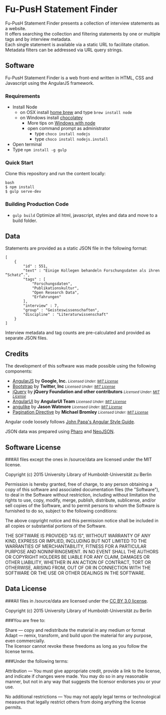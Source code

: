 # Fu-PusH Statement Finder

Fu-PusH Statement Finder presents a collection of interview statements as a website.  
It offers searching the collection and filtering statements by one or multiple tags and by interview metadata.  
Each single statement is available via a static URL to facilitate citation.  
Metadata filters can be addressed via URL query strings.

## Software

Fu-PusH Statement Finder is a web front-end written in HTML, CSS and Javascript using the AngularJS framework.

### Requirements

- Install Node
	- on OSX install [home brew](http://brew.sh/) and type `brew install node`
	- on Windows install [chocolatey](https://chocolatey.org/)
		- More tips on [Windows with node](http://jpapa.me/winnode)
		- open command prompt as administrator
			- type `choco install nodejs`
			- type `choco install nodejs.install`
- Open terminal
- Type `npm install -g gulp`

### Quick Start

Clone this repository and run the content locally:

	bash
	$ npm install
	$ gulp serve-dev

### Building Production Code

- `gulp build`
	Optimize all html, javascript, styles and data and move to a build folder.

## Data

Statements are provided as a static JSON file in the following format:

	[
		{
			"id" : 551,
			"text" : "Einige Kollegen behandeln Forschungsdaten als ihren “Schatz”.",
			"tags" : [
				"Forschungsdaten",
				"Publikationskultur",
				"Open Research Data",
				"Erfahrungen"
			],
			"interview" : 7,
			"group" : "Geisteswissenschaften",
			"discipline" : "Literaturwissenschaft"
		}
	]

Interview metadata and tag counts are pre-calculated and provided as separate JSON files.


## Credits

The development of this software was made possible using the following components: 
 
* [AngularJS](http://angularjs.org) by **Google, Inc.** <small>_Licensed Under: [MIT License](http://www.tldrlegal.com/license/mit-license)_</small>
* [Bootstrap](http://getbootstrap.com) by **Twitter, Inc** <small>_Licensed Under: [MIT License](http://www.tldrlegal.com/license/mit-license)_</small>
* [jQuery](https://jquery.org/) by **jQuery Foundation and other contributors** <small>_Licensed Under: [MIT License](http://www.tldrlegal.com/license/mit-license)_</small>
* [AngularUI](https://angular-ui.github.io) by **AngularUI Team** <small>_Licensed Under: [MIT License](http://www.tldrlegal.com/license/mit-license)_</small>
* [angulike](https://github.com/cornflourblue/angulike) by **Jason Watmore** <small>_Licensed Under: [MIT License](http://www.tldrlegal.com/license/mit-license)_</small>
* [Pagination Directive](https://github.com/michaelbromley/angularUtils/tree/master/src/directives/pagination) by **Michael Bromley** <small>_Licensed Under: [MIT License](http://www.tldrlegal.com/license/mit-license)_</small>

Angular code loosely follows [John Papa's Angular Style Guide](https://github.com/johnpapa/angular-styleguide).

JSON data was prepared using [Pharo](http://pharo.org) and [NeoJSON](https://github.com/svenvc/NeoJSON).

## Software License

###All files except the ones in /source/data are licensed under the MIT license.

Copyright (c) 2015 University Library of Humboldt-Universität zu Berlin


Permission is hereby granted, free of charge, to any person obtaining a copy
of this software and associated documentation files (the "Software"), to deal
in the Software without restriction, including without limitation the rights
to use, copy, modify, merge, publish, distribute, sublicense, and/or sell
copies of the Software, and to permit persons to whom the Software is
furnished to do so, subject to the following conditions:

The above copyright notice and this permission notice shall be included in
all copies or substantial portions of the Software.

THE SOFTWARE IS PROVIDED "AS IS", WITHOUT WARRANTY OF ANY KIND, EXPRESS OR
IMPLIED, INCLUDING BUT NOT LIMITED TO THE WARRANTIES OF MERCHANTABILITY,
FITNESS FOR A PARTICULAR PURPOSE AND NONINFRINGEMENT.	IN NO EVENT SHALL THE
AUTHORS OR COPYRIGHT HOLDERS BE LIABLE FOR ANY CLAIM, DAMAGES OR OTHER
LIABILITY, WHETHER IN AN ACTION OF CONTRACT, TORT OR OTHERWISE, ARISING FROM,
OUT OF OR IN CONNECTION WITH THE SOFTWARE OR THE USE OR OTHER DEALINGS IN
THE SOFTWARE.

## Data License

###All files in /source/data are licensed under the [CC BY 3.0 license](https://creativecommons.org/licenses/by/3.0/).

Copyright (c) 2015 University Library of Humboldt-Universität zu Berlin


###You are free to:

Share — copy and redistribute the material in any medium or format  
Adapt — remix, transform, and build upon the material for any purpose, even commercially.  
The licensor cannot revoke these freedoms as long as you follow the license terms.  

###Under the following terms:

Attribution — You must give appropriate credit, provide a link to the license, and indicate if changes were made. You may do so in any reasonable manner, but not in any way that suggests the licensor endorses you or your use.

No additional restrictions — You may not apply legal terms or technological measures that legally restrict others from doing anything the license permits.
